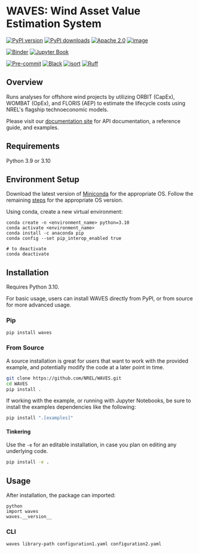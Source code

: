 # WAVES: Wind Asset Value Estimation System

[![PyPI version](https://badge.fury.io/py/waves.svg)](https://badge.fury.io/py/waves)
[![PyPI downloads](https://img.shields.io/pypi/dm/waves?link=https%3A%2F%2Fpypi.org%2Fproject%2FWAVES%2F)](https://pypi.org/project/WAVES/)
[![Apache 2.0](https://img.shields.io/badge/License-Apache%202.0-blue.svg)](https://opensource.org/licenses/Apache-2.0)
[![image](https://img.shields.io/pypi/pyversions/waves.svg)](https://pypi.python.org/pypi/waves)


[![Binder](https://mybinder.org/badge_logo.svg)](https://mybinder.org/v2/gh/NREL/WAVES/main?filepath=examples)
[![Jupyter Book](https://jupyterbook.org/badge.svg)](https://nrel.github.io/WAVES)

[![Pre-commit](https://img.shields.io/badge/pre--commit-enabled-brightgreen?logo=pre-commit&logoColor=white)](https://github.com/pre-commit/pre-commit)
[![Black](https://img.shields.io/badge/code%20style-black-000000.svg)](https://github.com/psf/black)
[![isort](https://img.shields.io/badge/%20imports-isort-%231674b1?style=flat&labelColor=ef8336)](https://pycqa.github.io/isort/)
[![Ruff](https://img.shields.io/endpoint?url=https://raw.githubusercontent.com/astral-sh/ruff/main/assets/badge/v2.json)](https://github.com/astral-sh/ruff)

## Overview

Runs analyses for offshore wind projects by utilizing ORBIT (CapEx), WOMBAT (OpEx), and FLORIS (AEP)
to estimate the lifecycle costs using NREL's flagship technoeconomic models.

Please visit our [documentation site](https://nrel.github.io/WAVES/) for API documentation, a
reference guide, and examples.

## Requirements

Python 3.9 or 3.10

## Environment Setup

Download the latest version of [Miniconda](https://docs.conda.io/en/latest/miniconda.html)
for the appropriate OS. Follow the remaining [steps](https://conda.io/projects/conda/en/latest/user-guide/install/index.html#regular-installation)
for the appropriate OS version.

Using conda, create a new virtual environment:

```console
conda create -n <environment_name> python=3.10
conda activate <environment_name>
conda install -c anaconda pip
conda config --set pip_interop_enabled true

# to deactivate
conda deactivate
```

## Installation

Requires Python 3.10.

For basic usage, users can install WAVES directly from PyPI, or from source for more advanced usage.

### Pip

`pip install waves`

### From Source

A source installation is great for users that want to work with the provided example, and
potentially modify the code at a later point in time.

```bash
git clone https://github.com/NREL/WAVES.git
cd WAVES
pip install .
```

If working with the example, or running with Jupyter Notebooks, be sure to install the examples
dependencies like the following:

```bash
pip install ".[examples]"
```

#### Tinkering

Use the `-e` for an editable installation, in case you plan on editing any underlying code.

```bash
pip install -e .
```

## Usage

After installation, the package can imported:

```console
python
import waves
waves.__version__
```

### CLI

```console
waves library-path configuration1.yaml configuration2.yaml
```

